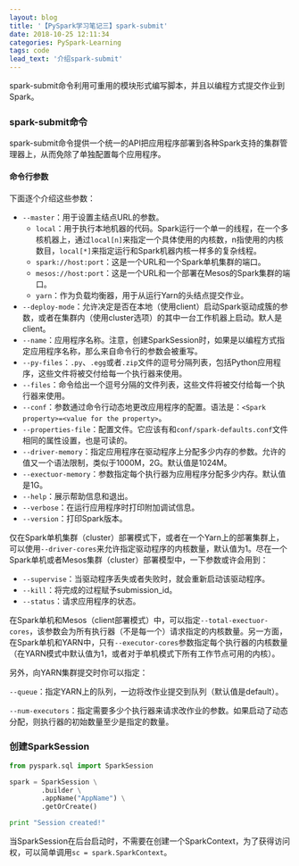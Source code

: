 ```yaml
---
layout: blog
title: '【PySpark学习笔记三】spark-submit'
date: 2018-10-25 12:11:34
categories: PySpark-Learning
tags: code
lead_text: '介绍spark-submit'
---
```


spark-submit命令利用可重用的模块形式编写脚本，并且以编程方式提交作业到Spark。

### spark-submit命令

spark-submit命令提供一个统一的API把应用程序部署到各种Spark支持的集群管理器上，从而免除了单独配置每个应用程序。

#### 命令行参数

下面逐个介绍这些参数：

- `--master`：用于设置主结点URL的参数。
  - `local`：用于执行本地机器的代码。Spark运行一个单一的线程，在一个多核机器上，通过`local[n]`来指定一个具体使用的内核数，n指使用的内核数目，`local[*]`来指定运行和Spark机器内核一样多的复杂线程。
  - `spark://host:port`：这是一个URL和一个Spark单机集群的端口。
  - `mesos://host:port`：这是一个URL和一个部署在Mesos的Spark集群的端口。
  - `yarn`：作为负载均衡器，用于从运行Yarn的头结点提交作业。
- `--deploy-mode`：允许决定是否在本地（使用client）启动Spark驱动成簇的参数，或者在集群内（使用cluster选项）的其中一台工作机器上启动。默人是client。
- `--name`：应用程序名称。注意，创建SparkSession时，如果是以编程方式指定应用程序名称，那么来自命令行的参数会被重写。
- `--py-files`：`.py`、`.egg`或者`.zip`文件的逗号分隔列表，包括Python应用程序，这些文件将被交付给每一个执行器来使用。
- `--files`：命令给出一个逗号分隔的文件列表，这些文件将被交付给每一个执行器来使用。
- `--conf`：参数通过命令行动态地更改应用程序的配置。语法是：`<Spark property>=<value for the property>`。
- `--properties-file`：配置文件。它应该有和`conf/spark-defaults.conf`文件相同的属性设置，也是可读的。
- `--driver-memory`：指定应用程序在驱动程序上分配多少内存的参数。允许的值又一个语法限制，类似于1000M，2G。默认值是1024M。
- `--exectuor-memory`：参数指定每个执行器为应用程序分配多少内存。默认值是1G。
- `--help`：展示帮助信息和退出。
- `--verbose`：在运行应用程序时打印附加调试信息。
- `--version`：打印Spark版本。

仅在Spark单机集群（cluster）部署模式下，或者在一个Yarn上的部署集群上，可以使用`--driver-cores`来允许指定驱动程序的内核数量，默认值为1。尽在一个Spark单机或者Mesos集群（cluster）部署模型中，一下参数或许会用到：

- `--supervise`：当驱动程序丢失或者失败时，就会重新启动该驱动程序。
- `--kill`：将完成的过程赋予submission_id。
- `--status`：请求应用程序的状态。

在Spark单机和Mesos（client部署模式）中，可以指定`--total-exectuor-cores`，该参数会为所有执行器（不是每一个）请求指定的内核数量。另一方面，在Spark单机和YARN中，只有`--executor-cores`参数指定每个执行器的内核数量（在YARN模式中默认值为1，或者对于单机模式下所有工作节点可用的内核）。

另外，向YARN集群提交时你可以指定：

`--queue`：指定YARN上的队列，一边将改作业提交到队列（默认值是default）。

`--num-executors`：指定需要多少个执行器来请求改作业的参数。如果启动了动态分配，则执行器的初始数量至少是指定的数量。

### 创建SparkSession

``` python
from pyspark.sql import SparkSession

spark = SparkSession \
		.builder \
    	.appName("AppName") \
        .getOrCreate()

print "Session created!"
```

当SparkSession在后台启动时，不需要在创建一个SparkContext，为了获得访问权，可以简单调用`sc = spark.SparkContext`。





